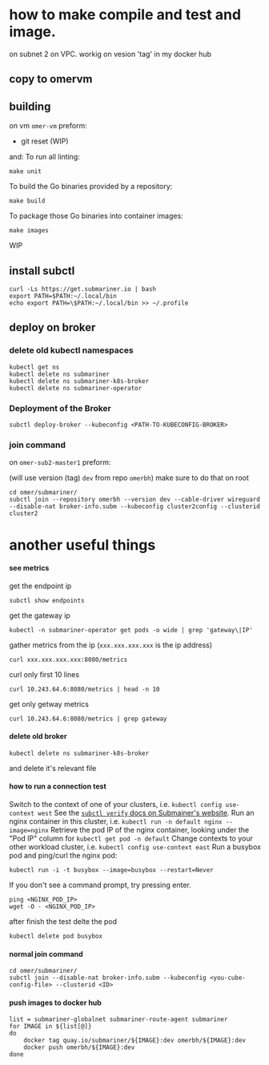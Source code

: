 # how to make compile and test and image.
on subnet 2 on VPC.
workig on vesion 'tag' in my docker hub
## copy to omervm

## building
on vm `omer-vm` preform:

* git reset (WIP)

and:
To run all linting:
```
make unit
```

To build the Go binaries provided by a repository:
```
make build
```
To package those Go binaries into container images:
```
make images
```

WIP


## install subctl 
```
curl -Ls https://get.submariner.io | bash
export PATH=$PATH:~/.local/bin
echo export PATH=\$PATH:~/.local/bin >> ~/.profile
```

## deploy on broker

### delete old kubectl namespaces
```
kubectl get ns
kubectl delete ns submariner
kubectl delete ns submariner-k8s-broker
kubectl delete ns submariner-operator
```

### Deployment of the Broker
```
subctl deploy-broker --kubeconfig <PATH-TO-KUBECONFIG-BROKER>
```

### join command
on `omer-sub2-master1` preform:

(will use version (tag) `dev` from repo `omerbh`)
make sure to do that on root
```
cd omer/submariner/
subctl join --repository omerbh --version dev --cable-driver wireguard --disable-nat broker-info.subm --kubeconfig cluster2config --clusterid cluster2
```



# another useful things 
#### see metrics
get the endpoint ip
```
subctl show endpoints
```
get the gateway ip
```
kubectl -n submariner-operator get pods -o wide | grep 'gateway\|IP'

```
gather metrics from the ip (`xxx.xxx.xxx.xxx` is the ip address)
```
curl xxx.xxx.xxx.xxx:8080/metrics
```

curl only first 10 lines
```
curl 10.243.64.6:8080/metrics | head -n 10
```
get only getway metrics
```
curl 10.243.64.6:8080/metrics | grep gateway
```

#### delete old broker
```
kubectl delete ns submariner-k8s-broker
```
and delete it's relevant file

#### how to run a connection test
 Switch to the context of one of your clusters, i.e. `kubectl config use-context west`
See the [`subctl verify` docs on Submainer's website](https://submariner.io/deployment/subctl/#verify).
Run an nginx container in this cluster, i.e. `kubectl run -n default nginx --image=nginx`
Retrieve the pod IP of the nginx container, looking under the "Pod IP" column for `kubectl get pod -n default`
Change contexts to your other workload cluster, i.e. `kubectl config use-context east`
Run a busybox pod and ping/curl the nginx pod:
```shell
kubectl run -i -t busybox --image=busybox --restart=Never
```
If you don't see a command prompt, try pressing enter.
```shell
ping <NGINX_POD_IP>
wget -O - <NGINX_POD_IP>
```
after finish the test delte the pod
```
kubectl delete pod busybox
```

#### normal join command
```
cd omer/submariner/
subctl join --disable-nat broker-info.subm --kubeconfig <you-cube-config-file> --clusterid <ID>
```


#### push images to docker hub
```
list = submariner-globalnet submariner-route-agent submariner
for IMAGE in ${list[@]}
do
	docker tag quay.io/submariner/${IMAGE}:dev omerbh/${IMAGE}:dev
	docker push omerbh/${IMAGE}:dev
done
```